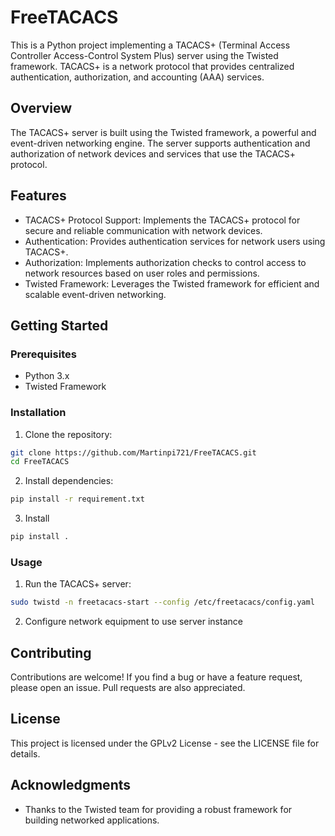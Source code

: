 # FreeTACACS

This is a Python project implementing a TACACS+ (Terminal Access Controller
Access-Control System Plus) server using the Twisted framework. TACACS+ is
a network protocol that provides centralized authentication, authorization,
and accounting (AAA) services.

## Overview

The TACACS+ server is built using the Twisted framework, a powerful and
event-driven networking engine. The server supports authentication and
authorization of network devices and services that use the TACACS+ protocol.

## Features

* TACACS+ Protocol Support: Implements the TACACS+ protocol for secure and
  reliable communication with network devices.
* Authentication: Provides authentication services for network users using TACACS+.
* Authorization: Implements authorization checks to control access to network
  resources based on user roles and permissions.
* Twisted Framework: Leverages the Twisted framework for efficient and scalable
  event-driven networking.

## Getting Started

### Prerequisites

* Python 3.x
* Twisted Framework

### Installation

1. Clone the repository:

```bash
git clone https://github.com/Martinpi721/FreeTACACS.git
cd FreeTACACS
```

2. Install dependencies:

```bash
pip install -r requirement.txt
```

3. Install

```bash
pip install .
```

### Usage

1. Run the TACACS+ server:

```bash
sudo twistd -n freetacacs-start --config /etc/freetacacs/config.yaml
```

2. Configure network equipment to use server instance

## Contributing

Contributions are welcome! If you find a bug or have a feature request, please
open an issue. Pull requests are also appreciated.

## License

This project is licensed under the GPLv2 License - see the LICENSE file for details.

## Acknowledgments

* Thanks to the Twisted team for providing a robust framework for building networked
  applications.
